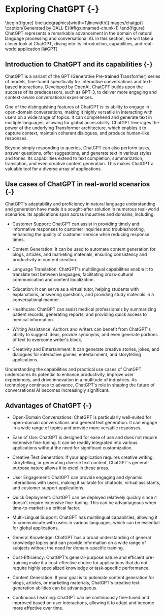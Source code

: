 # Exploring ChatGPT {-}
\begin{figure}
\includegraphics[width=1\linewidth]{images/chatgpt} \caption{Generated by DALL-E}(\#fig:unnamed-chunk-1)
\end{figure}
ChatGPT represents a remarkable advancement in the domain of natural language processing and conversational AI. In this section, we will take a closer look at ChatGPT, diving into its introduction, capabilities, and real-world application [@GPT]

## Introduction to ChatGPT and its capabilities {-}

ChatGPT is a variant of the GPT (Generative Pre-trained Transformer) series of models, fine-tuned specifically for interactive conversations and text-based interactions. Developed by OpenAI, ChatGPT builds upon the success of its predecessors, such as GPT-3, to deliver more engaging and context-aware conversational experiences.

One of the distinguishing features of ChatGPT is its ability to engage in open-domain conversations, making it highly versatile in interacting with users on a wide range of topics. It can comprehend and generate text in multiple languages, allowing for global accessibility. ChatGPT leverages the power of the underlying Transformer architecture, which enables it to capture context, maintain coherent dialogues, and produce human-like responses.

Beyond simply responding to queries, ChatGPT can also perform tasks, answer questions, offer suggestions, and generate text in various styles and tones. Its capabilities extend to text completion, summarization, translation, and even creative content generation. This makes ChatGPT a valuable tool for a diverse array of applications.

## Use cases of ChatGPT in real-world scenarios {-}

ChatGPT's adaptability and proficiency in natural language understanding and generation have made it a sought-after solution in numerous real-world scenarios. Its applications span across industries and domains, including:

-   Customer Support: ChatGPT can assist in providing timely and informative responses to customer inquiries and troubleshooting, enhancing the quality of customer service while reducing response times.

-   Content Generation: It can be used to automate content generation for blogs, articles, and marketing materials, ensuring consistency and productivity in content creation.

-   Language Translation: ChatGPT's multilingual capabilities enable it to translate text between languages, facilitating cross-cultural communication and content localization.

-   Education: It can serve as a virtual tutor, helping students with explanations, answering questions, and providing study materials in a conversational manner.

-   Healthcare: ChatGPT can assist medical professionals by summarizing patient records, generating reports, and providing quick access to medical information.

-   Writing Assistance: Authors and writers can benefit from ChatGPT's ability to suggest ideas, provide synonyms, and even generate portions of text to overcome writer's block.

-   Creativity and Entertainment: It can generate creative stories, jokes, and dialogues for interactive games, entertainment, and storytelling applications.

Understanding the capabilities and practical use cases of ChatGPT underscores its potential to enhance productivity, improve user experiences, and drive innovation in a multitude of industries. As technology continues to advance, ChatGPT's role in shaping the future of conversational AI becomes increasingly significant.

## Advantages of ChatGPT {-}

-   Open-Domain Conversations: ChatGPT is particularly well-suited for open-domain conversations and general text generation. It can engage in a wide range of topics and provide more versatile responses.

-   Ease of Use: ChatGPT is designed for ease of use and does not require extensive fine-tuning. It can be readily integrated into various applications without the need for significant customization.

-   Creative Text Generation: If your application requires creative writing, storytelling, or generating diverse text content, ChatGPT's general-purpose nature allows it to excel in these areas.

-   User Engagement: ChatGPT can provide engaging and dynamic interactions with users, making it suitable for chatbots, virtual assistants, and customer support applications.

-   Quick Deployment: ChatGPT can be deployed relatively quickly since it doesn't require extensive fine-tuning. This can be advantageous when time-to-market is a critical factor.

-   Multi-Lingual Support: ChatGPT has multilingual capabilities, allowing it to communicate with users in various languages, which can be essential for global applications.

-   General Knowledge: ChatGPT has a broad understanding of general knowledge topics and can provide information on a wide range of subjects without the need for domain-specific training.

-   Cost-Efficiency: ChatGPT's general-purpose nature and efficient pre-training make it a cost-effective choice for applications that do not require highly specialized knowledge or task-specific performance.

-   Content Generation: If your goal is to automate content generation for blogs, articles, or marketing materials, ChatGPT's creative text generation abilities can be advantageous.

-   Continuous Learning: ChatGPT can be continuously fine-tuned and improved based on user interactions, allowing it to adapt and become more effective over time.

